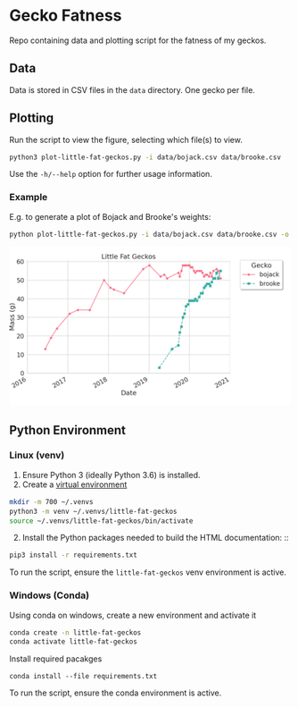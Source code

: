 # Gecko Fatness

Repo containing data and plotting script for the fatness of my geckos.

## Data

Data is stored in CSV files in the `data` directory. One gecko per file.

## Plotting

Run the script to view the figure, selecting which file(s) to view.

``` bash
python3 plot-little-fat-geckos.py -i data/bojack.csv data/brooke.csv
```

Use the `-h/--help` option for further usage information.


### Example

E.g. to generate a plot of Bojack and Brooke's weights:

```bash
python plot-little-fat-geckos.py -i data/bojack.csv data/brooke.csv -o samples/bojack-and-brooke.png -f
```

![Bojack and Brooke](samples/bojack-and-brooke.png)


## Python Environment

### Linux (venv)

1. Ensure Python 3 (ideally Python 3.6) is installed.
2. Create a [virtual environment](https://docs.python.org/3/tutorial/venv.html)

```bash
mkdir -m 700 ~/.venvs
python3 -m venv ~/.venvs/little-fat-geckos
source ~/.venvs/little-fat-geckos/bin/activate
```

2. Install the Python packages needed to build the HTML documentation: ::

```bash
pip3 install -r requirements.txt
```

To run the script, ensure the `little-fat-geckos` venv environment is active.


### Windows (Conda)

Using conda on windows, create a new environment and activate it

```bash
conda create -n little-fat-geckos
conda activate little-fat-geckos
```

Install required pacakges

```
conda install --file requirements.txt
```

To run the script, ensure the conda environment is active.

